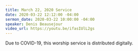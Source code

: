 ```yaml
---
title: March 22, 2020 Service
date: 2020-03-22 12:12:00 -04:00
sermon_date: 2020-03-22 10:00:00 -04:00
speaker: Denis Beausejour
video_url: https://youtu.be/ifasIUlL2gs
---
```


Due to COVID-19, this worship service is distributed digitally.